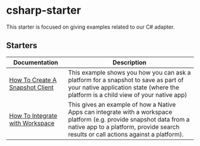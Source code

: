 # csharp-starter
This starter is focused on giving examples related to our C# adapter.

## Starters

| Documentation                                                                      | Description                                                                                                                                                                  |
| ---------------------------------------------------------------------------------- | ---------------------------------------------------------------------------------------------------------------------------------------------------------------------------- |
| [How To Create A Snapshot Client](./how-to/create-a-snapshot-source-client) | This example shows you how you can ask a platform for a snapshot to save as part of your native application state (where the platform is a child view of your native app) |
| [How To Integrate with Workspace](./how-to/integrate-with-workspace) | This gives an example of how a Native Apps can integrate with a workspace platform (e.g. provide snapshot data from a native app to a platform, provide search results or call actions against a platform).|
